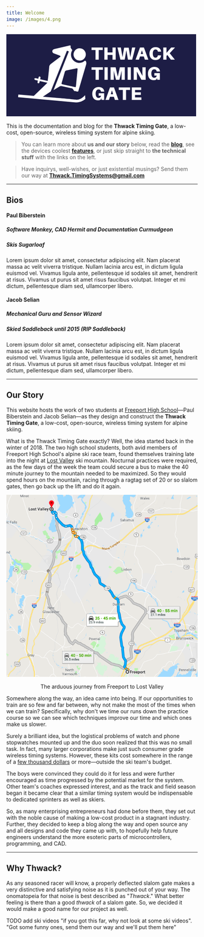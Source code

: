 ```yaml
---
title: Welcome
image: /images/4.png
---
```


![](images/fullLogo.png)

This is the documentation and blog for the **Thwack Timing Gate**, a low-cost, open-source, wireless timing system for alpine skiing.

> You can learn more about **us and our story** below, read the **[blog](blogLink)**, see the devices coolest **[features](featuresLink)**, or just skip straight to **the technical stuff** with the links on the left.

> Have inquirys, well-wishes, or just existential musings? Send them our way at <b><a href="mailto:thwack.timingsystems@gmail.com">Thwack.TimingSystems@gmail.com</a></b>

---

## Bios
#### Paul Biberstein
##### Software Monkey, CAD Hermit and Documentation Curmudgeon
##### Skis Sugarloaf
Lorem ipsum dolor sit amet, consectetur adipiscing elit. Nam placerat massa ac velit viverra tristique. Nullam lacinia arcu est, in dictum ligula euismod vel. Vivamus ligula ante, pellentesque id sodales sit amet, hendrerit at risus. Vivamus ut purus sit amet risus faucibus volutpat. Integer et mi dictum, pellentesque diam sed, ullamcorper libero.
#### Jacob Selian
##### Mechanical Guru and Sensor Wizard
##### Skied Saddleback until 2015 (RIP Saddleback)
Lorem ipsum dolor sit amet, consectetur adipiscing elit. Nam placerat massa ac velit viverra tristique. Nullam lacinia arcu est, in dictum ligula euismod vel. Vivamus ligula ante, pellentesque id sodales sit amet, hendrerit at risus. Vivamus ut purus sit amet risus faucibus volutpat. Integer et mi dictum, pellentesque diam sed, ullamcorper libero.

---

## Our Story

This website hosts the work of two students at [Freeport High School](freeportLink)—Paul Biberstein and Jacob Selian—as they design and construct the **Thwack Timing Gate**, a low-cost, open-source, wireless timing system for alpine skiing.

What is the Thwack Timing Gate exactly? Well, the idea started back in the winter of 2018. The two high school students, both avid members of Freeport High School's alpine ski race team, found themselves training late into the night at [Lost Valley](lostValleyLink) ski mountain. Nocturnal practices were required, as the few days of the week the team could secure a bus to make the 40 minute journey to the mountain needed to be maximized. So they would spend hours on the mountain, racing through a ragtag set of 20 or so slalom gates, then go back up the lift and do it again.


<p style="text-align: center;"><img src="images/LostValleyMap.png" alt="Map from Freeport to Lost Valley"></p>
<p style="text-align: center;"> The arduous journey from Freeport to Lost Valley</p>

Somewhere along the way, an idea came into being. If our opportunities to train are so few and far between, why not make the most of the times when we can train? Specifically, why don't we time our runs down the practice course so we can see which techniques improve our time and which ones make us slower.

Surely a brilliant idea, but the logistical problems of watch and phone stopwatches mounted up and the duo soon realized that this was no small task. In fact, many larger corporations make just such consumer grade wireless timing systems. However, these kits cost somewhere in the range of a [few thousand dollars](browerLink) or more—outside the ski team's budget.

The boys were convinced they could do it for less and were further encouraged as time progressed by the potential market for the system. Other team's coaches expressed interest, and as the track and field season began it became clear that a similar timing system would be indispensable to dedicated sprinters as well as skiers. 

So, as many enterprising entrepreneurs had done before them, they set out with the noble cause of making a low-cost product in a stagnant industry. Further, they decided to keep a blog along the way and open source any and all designs and code they came up with, to hopefully help future engineers  understand the more esoteric parts of microcontrollers, programming, and CAD.

---

## Why Thwack?

As any seasoned racer will know, a properly deflected slalom gate makes a very distinctive and satisfying noise as it is punched out of your way. The onomatopeia for that noise is best described as "*Thwack*." What better feeling is there than a good *thwack* of a slalom gate. So, we decided it would make a good name for our project as well.

TODO add ski videos "if you got this far, why not look at some ski videos". "Got some funny ones, send them our way and we'll put them here"

[blogLink]: https://thwacktiminggate.com/blog/
[featuresLink]: https://thwacktiminggate.com/features/
[freeportLink]: http://www.rsu5.org/school_home.aspx?schoolId=1
[lostValleyLink]: http://www.lostvalleyski.com/
[browerLink]: https://worldcupsupply.com/product/brower-bib-id-xs-training-system/